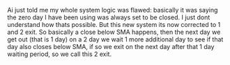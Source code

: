 Ai just told me my whole system logic was flawed: basically it was saying the zero day I have been using was always set to be closed.  I just dont understand how thats possible.  But this new system its now corrected to 1 and 2 exit.  So basically a close below SMA happens, then the next day we get out (that is 1 day) on a 2 day we wait 1 more additional day to see if that day also closes below SMA, if so we exit on the next day after that 1 day waiting period, so we call this 2 exit.